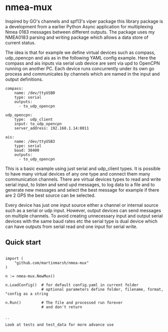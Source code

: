 # nmea-mux

Inspired by GO's channels and spf13's viper package this library package is a development from a earlier Python Async application for multiplexing
Nmea 0183 messages between different outputs. The package uses my NMEA0183 parsing and writing package which allows a data store of current
status.

The idea is that for example we define virtual devices such as compass, udp_opencpn and ais as in the following YAML config example.  Here the compass and ais inputs via serial usb device
are sent via upd to OpenCPN running on another PC.
Each device runs concurrently under its own go process and
communicates by channels which are named in the input and output definitions.

```
compass:
    name: /dev/ttyUSB0
    type: serial
    outputs:
      - to_udp_opencpn

udp_opencpn:
    type:  udp_client
    input: to_udp_opencpn
    server_address: 192.168.1.14:8011

ais:
    name: /dev/ttyUSB3
    type: serial
    baud: 38400
    outputs:
      - to_udp_opencpn

```
This is a basic example using just serial and udp_client types.  It is possible to have many virtual devices of any one type and connect them many communication channels.  There are virtual devices types to read and write serial input, to listen and send upd messages, to log data to a file and to generate new messages and select the best message for example if there are 2 GPS the best source can be selected.

Every device has just one input source either a channel or internal source such as a serial or udp input. However, output
devices can send messages on multiple channels.  To avoid creating unnecessary input and output serial devices with the same baud rates etc the serial type is dual device which can have outputs from serial read and one input for serial write.

## Quick start

```

import (
    "github.com/martinmarsh/nmea-mux"
)

n := nmea-mux.NewMux()

n.LoadConfig()  # for default config.yaml in current folder
                # optional parameters define folder, filename, format, "config as a string

n.Run()         # The file and processed run forever
                # and don't return


``
Look at tests and test_data for more advance use
